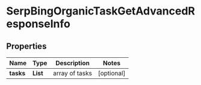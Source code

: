# SerpBingOrganicTaskGetAdvancedResponseInfo


## Properties

| Name | Type | Description | Notes |
|------------ | ------------- | ------------- | -------------|
**tasks** | **List<SerpBingOrganicTaskGetAdvancedTaskInfo>** | array of tasks |[optional]|